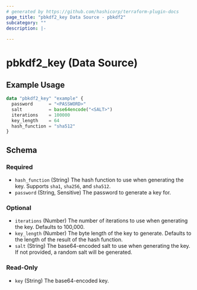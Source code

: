 ```yaml
---
# generated by https://github.com/hashicorp/terraform-plugin-docs
page_title: "pbkdf2_key Data Source - pbkdf2"
subcategory: ""
description: |-
  
---
```


# pbkdf2_key (Data Source)



## Example Usage

```terraform
data "pbkdf2_key" "example" {
  password      = "<PASSWORD>"
  salt          = base64encode("<SALT>")
  iterations    = 100000
  key_length    = 64
  hash_function = "sha512"
}
```

<!-- schema generated by tfplugindocs -->
## Schema

### Required

- `hash_function` (String) The hash function to use when generating the key. Supports `sha1`, `sha256`, and `sha512`.
- `password` (String, Sensitive) The password to generate a key for.

### Optional

- `iterations` (Number) The number of iterations to use when generating the key. Defaults to 100,000.
- `key_length` (Number) The byte length of the key to generate. Defaults to the length of the result of the hash function.
- `salt` (String) The base64-encoded salt to use when generating the key. If not provided, a random salt will be generated.

### Read-Only

- `key` (String) The base64-encoded key.

